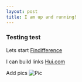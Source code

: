```yaml
---
layout: post
title: I am up and running!
---
```


### Testing test

Lets start [Findifference](https://findifference.github.io)
	
I can build links [Hui.com](Hui "Hui title")
	
Add pics
![Pic]({{site.baseurl}}/https://i.imgur.com/wRt0uXm.gif)
